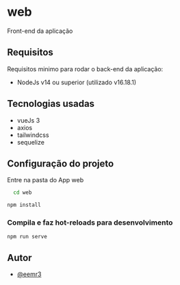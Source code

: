 # web

Front-end da aplicação

## Requisitos

Requisitos minimo para rodar o back-end da aplicação:

- NodeJs v14 ou superior (utilizado v16.18.1)

## Tecnologias usadas

- vueJs 3
- axios
- tailwindcss
- sequelize

## Configuração do projeto

Entre na pasta do App web

```bash
  cd web
```

```bash
npm install
```

### Compila e faz hot-reloads para desenvolvimento

```basn
npm run serve
```

## Autor

- [@eemr3](https://www.github.com/eemr3)
